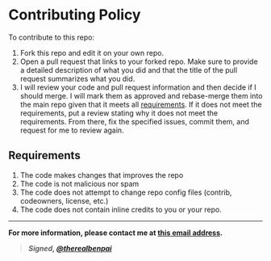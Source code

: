 # Contributing Policy

To contribute to this repo:

1. Fork this repo and edit it on your own repo.
2. Open a pull request that links to your forked repo. Make sure to provide a detailed description of what you did and that the title of the pull request summarizes what you did.
3. I will review your code and pull request information and then decide if I should merge. I will mark them as approved and rebase-merge them into the main repo given that it meets all [requirements](#requirements). If it does not meet the requirements, put a review stating why it does not meet the requirements. From there, fix the specified issues, commit them, and request for me to review again.

## Requirements

1. The code makes changes that improves the repo
2. The code is not malicious nor spam
3. The code does not attempt to change repo config files (contrib, codeowners, license, etc.)
4. The code does not contain inline credits to you or your repo.

---
**For more information, please contact me at [this email address](mailto:benpai@sparty18.com).**

>***Signed, [@therealbenpai](https://github.com/therealbenpai)***
